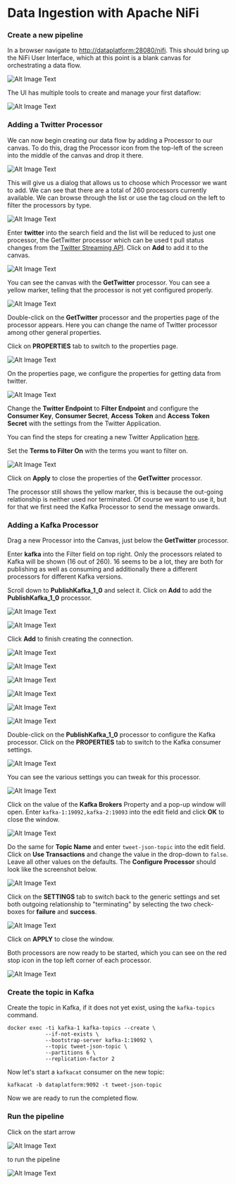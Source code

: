 # Data Ingestion with Apache NiFi

### Create a new pipeline
In a browser navigate to <http://dataplatform:28080/nifi>. This should bring up the NiFi User Interface, which at this point is a blank canvas for orchestrating a data flow.

![Alt Image Text](./images/nifi-home-screen.png "Schema Registry UI")

The UI has multiple tools to create and manage your first dataflow:

![Alt Image Text](./images/nifi-home-screen-expl.png "Schema Registry UI")

### Adding a Twitter Processor
We can now begin creating our data flow by adding a Processor to our canvas. To do this, drag the Processor icon from the top-left of the screen into the middle of the canvas and drop it there. 

![Alt Image Text](./images/nifi-drag-processor-into-canvas.png "Schema Registry UI")

This will give us a dialog that allows us to choose which Processor we want to add. We can see that there are a total of 260 processors currently available. We can browse through the list or use the tag cloud on the left to filter the processors by type.

![Alt Image Text](./images/nifi-add-processor.png "Schema Registry UI")

Enter **twitter** into the search field and the list will be reduced to just one processor, the GetTwitter processor which can be used t pull status changes from the [Twitter Streaming API](https://developer.twitter.com/en/docs/tweets/filter-realtime/overview). Click on **Add** to add it to the canvas.

![Alt Image Text](./images/nifi-add-processor-search.png "Schema Registry UI")

You can see the canvas with the **GetTwitter** processor. You can see a yellow marker, telling that the processor is not yet configured properly. 

![Alt Image Text](./images/nifi-canvas-with-twitter-processor-1.png "Schema Registry UI")

Double-click on the **GetTwitter** processor and the properties page of the processor appears. Here you can change the name of Twitter processor among other general properties.

Click on **PROPERTIES** tab to switch to the properties page.

![Alt Image Text](./images/nifi-twitter-processor-properties-1.png "Schema Registry UI")

On the properties page, we configure the properties for getting data from twitter.  

![Alt Image Text](./images/nifi-twitter-processor-properties-2.png "Schema Registry UI")

Change the **Twitter Endpoint** to **Filter Endpoint** and configure the **Consumer Key**, **Consumer Secret**, **Access Token** and **Access Token Secret** with the settings from the Twitter Application. 

You can find the steps for creating a new Twitter Application [here](../99-misc/99-twitter-app/README.md). 

Set the **Terms to Filter On** with the terms you want to filter on. 

![Alt Image Text](./images/nifi-twitter-processor-properties-3.png "Schema Registry UI")

Click on **Apply** to close the properties of the **GetTwitter** processor.

The processor still shows the yellow marker, this is because the out-going relationship is neither used nor terminated. Of course we want to use it, but for that we first need the Kafka Processor to send the message onwards. 

### Adding a Kafka Processor
Drag a new Processor into the Canvas, just below the **GetTwitter** processor. 

Enter **kafka** into the Filter field on top right. Only the processors related to Kafka will be shown (16 out of 260). 16 seems to be a lot, they are both for publishing as well as consuming and additionally there a different processors for different Kafka versions.

Scroll down to **PublishKafka\_1\_0** and select it. Click on **Add** to add the **PublishKafka\_1\_0** processor. 
	
![Alt Image Text](./images/nifi-add-processor-search-kafka.png "Schema Registry UI")

![Alt Image Text](./images/nifi-drag-relationship.png "Schema Registry UI")

Click **Add** to finish creating the connection. 

![Alt Image Text](./images/nifi-drag-relationship-create-connection.png "Schema Registry UI")


![Alt Image Text](./images/nifi-show-canvas-with-connection.png "Schema Registry UI")


![Alt Image Text](./images/nifi-show-canvas-with-connection-arranged.png "Schema Registry UI")

![Alt Image Text](./images/nifi-start-get-twitter-processor.png "Schema Registry UI")

![Alt Image Text](./images/nifi-running-get-twitter-processor-queue-up.png "Schema Registry UI")

![Alt Image Text](./images/nifi-stop-get-twitter-processor.png "Schema Registry UI")

Double-click on the **PublishKafka\_1\_0** processor to configure the Kafka processor. Click on the **PROPERTIES** tab to switch to the Kafka consumer settings. 

![Alt Image Text](./images/nifi-kafka-processor-properties-1.png "Schema Registry UI")

You can see the various settings you can tweak for this processor. 

![Alt Image Text](./images/nifi-kafka-processor-properties-2.png "Schema Registry UI")

Click on the value of the **Kafka Brokers** Property and a pop-up window will open.  Enter `kafka-1:19092,kafka-2:19093` into the edit field and click **OK** to close the window. 

![Alt Image Text](./images/nifi-kafka-processor-properties-3.png "Schema Registry UI")

Do the same for **Topic Name** and enter `tweet-json-topic` into the edit field. Click on **Use Transactions** and change the value in the drop-down to `false`. Leave all other values on the defaults. The **Configure Processor** should look like the screenshot below. 

![Alt Image Text](./images/nifi-kafka-processor-properties-4.png "Schema Registry UI")

Click on the **SETTINGS** tab to switch back to the generic settings and set both outgoing relationship to "terminating" by selecting the two check-boxes for **failure** and **success**. 

![Alt Image Text](./images/nifi-kafka-processor-properties-5.png "Schema Registry UI")

Click on **APPLY** to close the window. 

Both processors are now ready to be started, which you can see on the red stop icon in the top left corner of each processor.

![Alt Image Text](./images/nifi-show-canvas-with-twitter-and-kafka.png "Schema Registry UI")

### Create the topic in Kafka

Create the topic in Kafka, if it does not yet exist, using the `kafka-topics` command. 

```
docker exec -ti kafka-1 kafka-topics --create \
			--if-not-exists \
			--bootstrap-server kafka-1:19092 \
			--topic tweet-json-topic \
			--partitions 6 \
			--replication-factor 2
```

Now let's start a `kafkacat` consumer on the new topic:

```
kafkacat -b dataplatform:9092 -t tweet-json-topic
```

Now we are ready to run the completed flow. 

### Run the pipeline 

Click on the start arrow 

![Alt Image Text](./images/nifi-start-canvas-with-twitter-and-kafka.png "Schema Registry UI")

to run the pipeline 

![Alt Image Text](./images/nifi-running-canvas-with-twitter-and-kafka.png "Schema Registry UI")
